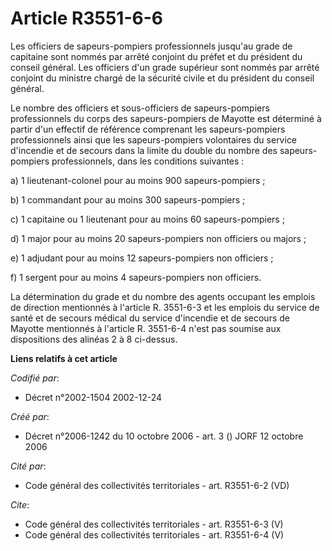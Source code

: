 # Article R3551-6-6

Les officiers de sapeurs-pompiers professionnels jusqu'au grade de capitaine sont nommés par arrêté conjoint du préfet et du
président du conseil général. Les officiers d'un grade supérieur sont nommés par arrêté conjoint du ministre chargé de la
sécurité civile et du président du conseil général.

Le nombre des officiers et sous-officiers de sapeurs-pompiers professionnels du corps des sapeurs-pompiers de Mayotte est
déterminé à partir d'un effectif de référence comprenant les sapeurs-pompiers professionnels ainsi que les sapeurs-pompiers
volontaires du service d'incendie et de secours dans la limite du double du nombre des sapeurs-pompiers professionnels, dans
les conditions suivantes :

a) 1 lieutenant-colonel pour au moins 900 sapeurs-pompiers ;

b) 1 commandant pour au moins 300 sapeurs-pompiers ;

c) 1 capitaine ou 1 lieutenant pour au moins 60 sapeurs-pompiers ;

d) 1 major pour au moins 20 sapeurs-pompiers non officiers ou majors ;

e) 1 adjudant pour au moins 12 sapeurs-pompiers non officiers ;

f) 1 sergent pour au moins 4 sapeurs-pompiers non officiers.

La détermination du grade et du nombre des agents occupant les emplois de direction mentionnés à l'article R. 3551-6-3 et les
emplois du service de santé et de secours médical du service d'incendie et de secours de Mayotte mentionnés à l'article R.
3551-6-4 n'est pas soumise aux dispositions des alinéas 2 à 8 ci-dessus.

**Liens relatifs à cet article**

_Codifié par_:

  - Décret n°2002-1504 2002-12-24

_Créé par_:

  - Décret n°2006-1242 du 10 octobre 2006 - art. 3 () JORF 12 octobre 2006

_Cité par_:

  - Code général des collectivités territoriales - art. R3551-6-2 (VD)

_Cite_:

  - Code général des collectivités territoriales - art. R3551-6-3 (V)
  - Code général des collectivités territoriales - art. R3551-6-4 (V)
